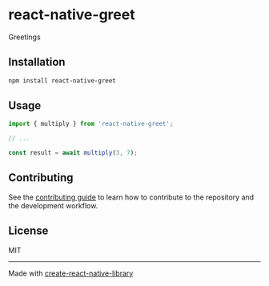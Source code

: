 # react-native-greet

Greetings

## Installation

```sh
npm install react-native-greet
```

## Usage

```js
import { multiply } from 'react-native-greet';

// ...

const result = await multiply(3, 7);
```

## Contributing

See the [contributing guide](CONTRIBUTING.md) to learn how to contribute to the repository and the development workflow.

## License

MIT

---

Made with [create-react-native-library](https://github.com/callstack/react-native-builder-bob)
